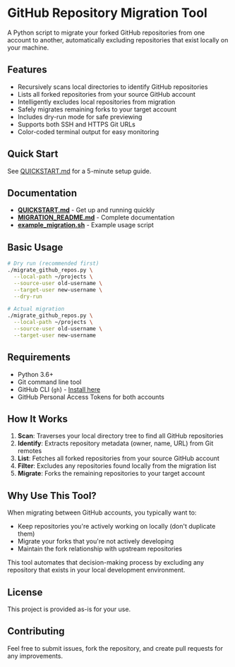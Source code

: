 # GitHub Repository Migration Tool

A Python script to migrate your forked GitHub repositories from one account to another, automatically excluding repositories that exist locally on your machine.

## Features

- Recursively scans local directories to identify GitHub repositories
- Lists all forked repositories from your source GitHub account
- Intelligently excludes local repositories from migration
- Safely migrates remaining forks to your target account
- Includes dry-run mode for safe previewing
- Supports both SSH and HTTPS Git URLs
- Color-coded terminal output for easy monitoring

## Quick Start

See [QUICKSTART.md](QUICKSTART.md) for a 5-minute setup guide.

## Documentation

- **[QUICKSTART.md](QUICKSTART.md)** - Get up and running quickly
- **[MIGRATION_README.md](MIGRATION_README.md)** - Complete documentation
- **[example_migration.sh](example_migration.sh)** - Example usage script

## Basic Usage

```bash
# Dry run (recommended first)
./migrate_github_repos.py \
  --local-path ~/projects \
  --source-user old-username \
  --target-user new-username \
  --dry-run

# Actual migration
./migrate_github_repos.py \
  --local-path ~/projects \
  --source-user old-username \
  --target-user new-username
```

## Requirements

- Python 3.6+
- Git command line tool
- GitHub CLI (`gh`) - [Install here](https://cli.github.com/)
- GitHub Personal Access Tokens for both accounts

## How It Works

1. **Scan**: Traverses your local directory tree to find all GitHub repositories
2. **Identify**: Extracts repository metadata (owner, name, URL) from Git remotes
3. **List**: Fetches all forked repositories from your source GitHub account
4. **Filter**: Excludes any repositories found locally from the migration list
5. **Migrate**: Forks the remaining repositories to your target account

## Why Use This Tool?

When migrating between GitHub accounts, you typically want to:
- Keep repositories you're actively working on locally (don't duplicate them)
- Migrate your forks that you're not actively developing
- Maintain the fork relationship with upstream repositories

This tool automates that decision-making process by excluding any repository that exists in your local development environment.

## License

This project is provided as-is for your use.

## Contributing

Feel free to submit issues, fork the repository, and create pull requests for any improvements.
